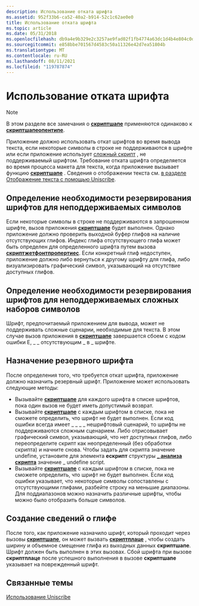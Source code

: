 ```yaml
---
description: Использование отката шрифта
ms.assetid: 952f33b6-ca52-40a2-b914-52c1c62ae0e0
title: Использование отката шрифта
ms.topic: article
ms.date: 05/31/2018
ms.openlocfilehash: db9a4e9b329e2c3257ae9fad02f1fb4774a63dc1d4b4e804c0dca8e690cbf4d0
ms.sourcegitcommit: e858bbe701567d4583c50a11326e42d7ea51804b
ms.translationtype: MT
ms.contentlocale: ru-RU
ms.lasthandoff: 08/11/2021
ms.locfileid: "119787874"
---
```

# <a name="using-font-fallback"></a>Использование отката шрифта

> [!Note]  
> В этом разделе все замечания о [**скриптшапе**](/windows/desktop/api/Usp10/nf-usp10-scriptshape) применяются одинаково к [**скриптшапеопентипе**](/windows/desktop/api/Usp10/nf-usp10-scriptshapeopentype).

 

Приложение должно использовать откат шрифтов во время вывода текста, если некоторые символы в строке не поддерживаются в шрифте или если приложение использует [сложный скрипт](uniscribe-glossary.md) , не поддерживаемый шрифтом. Требование отката шрифта определяется во время процесса макета для текста, когда приложение вызывает функцию [**скриптшапе**](/windows/desktop/api/Usp10/nf-usp10-scriptshape) . Сведения о отображении текста см. [в разделе Отображение текста с помощью Uniscribe](displaying-text-with-uniscribe.md).

## <a name="determine-the-need-for-font-fallback-for-unsupported-characters"></a>Определение необходимости резервирования шрифтов для неподдерживаемых символов

Если некоторые символы в строке не поддерживаются в запрошенном шрифте, вызов приложения [**скриптшапе**](/windows/desktop/api/Usp10/nf-usp10-scriptshape) будет выполнен. Однако приложение должно проверить выходной буфер глифов на наличие отсутствующих глифов. Индекс глифа отсутствующего глифа может быть определен для определенного шрифта путем вызова [**скриптжетфонтпропертиес**](/windows/desktop/api/Usp10/nf-usp10-scriptgetfontproperties). Если конкретный глиф недоступен, приложение должно либо вернуться к другому шрифту для глифа, либо визуализировать графический символ, указывающий на отсутствие доступных глифов.

## <a name="determine-the-need-for-font-fallback-for-unsupported-complex-scripts"></a>Определение необходимости резервирования шрифтов для неподдерживаемых сложных наборов символов

Шрифт, предпочитаемый приложением для вывода, может не поддерживать сложные сценарии, необходимые для текста. В этом случае вызов приложения в [**скриптшапе**](/windows/desktop/api/Usp10/nf-usp10-scriptshape) завершается сбоем с кодом ошибки E, \_ \_ отсутствующим \_ в \_ шрифте.

## <a name="assign-a-fallback-font"></a>Назначение резервного шрифта

После определения того, что требуется откат шрифта, приложение должно назначить резервный шрифт. Приложение может использовать следующие методы:

-   Вызывайте [**скриптшапе**](/windows/desktop/api/Usp10/nf-usp10-scriptshape) для каждого шрифта в списке шрифтов, пока один вызов не будет иметь допустимый возврат.
-   Вызывайте [**скриптшапе**](/windows/desktop/api/Usp10/nf-usp10-scriptshape) с каждым шрифтом в списке, пока не сможете определить, что шрифт не будет выполнен. Если код ошибки всегда имеет \_ \_ \_ \_ нешрифтовый сценарий, то шрифты не поддерживаются сложным сценарием. Либо отрисовывает графический символ, указывающий, что нет доступных глифов, либо переопределите скрипт как неопределенный (без обработки скрипта) и начните снова. Чтобы задать для скрипта значение undefine, установите для элемента **ескрипт** структуры [**\_ анализа скрипта**](/windows/win32/api/usp10/ns-usp10-script_analysis) значение \_ undefine script.
-   Вызывайте [**скриптшапе**](/windows/desktop/api/Usp10/nf-usp10-scriptshape) с каждым шрифтом в списке, пока не сможете определить, что шрифт не будет выполнен. Если код ошибки указывает, что некоторые символы сопоставлены с отсутствующими глифами, разбейте строку на меньшие диапазоны. Для поддиапазонов можно назначить различные шрифты, чтобы можно было отобразить больше символов.

## <a name="generate-glyph-information"></a>Создание сведений о глифе

После того, как приложение назначило шрифт, который проходит через вызовы [**скриптшапе**](/windows/desktop/api/Usp10/nf-usp10-scriptshape), он может вызвать [**скриптплаце**](/windows/desktop/api/Usp10/nf-usp10-scriptplace) , чтобы создать ширину и объемное смещение глифа из выходных данных **скриптшапе**. Шрифт должен быть выполнен в этих вызовах. Сбой шрифта при вызове **скриптплаце** после успешного выполнения в вызове **скриптшапе** указывает на поврежденный шрифт.

## <a name="related-topics"></a>Связанные темы

<dl> <dt>

[Использование Uniscribe](using-uniscribe.md)
</dt> </dl>

 

 



